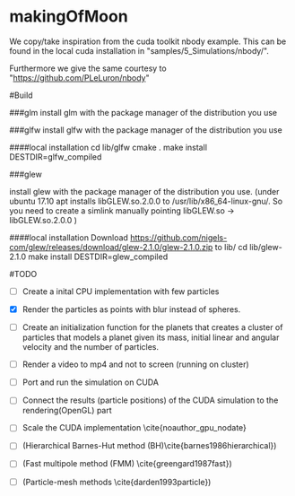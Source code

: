 # makingOfMoon

We copy/take inspiration from the cuda toolkit nbody example. This can be found in the local cuda installation in "samples/5_Simulations/nbody/".

Furthermore we give the same courtesy to "https://github.com/PLeLuron/nbody"

#Build

###glm
install glm with the package manager of the distribution you use

###glfw
install glfw with the package manager of the distribution you use

####local installation
cd lib/glfw
cmake .
make install DESTDIR=glfw_compiled

###glew

install glew with the package manager of the distribution you use.
(under ubuntu 17.10 apt installs libGLEW.so.2.0.0 to /usr/lib/x86_64-linux-gnu/.
 So you need to create a simlink manually pointing libGLEW.so -> libGLEW.so.2.0.0 )


####local installation
Download https://github.com/nigels-com/glew/releases/download/glew-2.1.0/glew-2.1.0.zip to lib/
cd lib/glew-2.1.0
make install DESTDIR=glew_compiled


#TODO

- [ ] Create a inital CPU implementation with few particles
- [x] Render the particles as points with blur instead of spheres.
- [ ] Create an initialization function for the planets that creates a cluster of particles that models a planet given its mass, initial linear and angular velocity and the number of particles.
- [ ] Render a video to mp4 and not to screen (running on cluster)
- [ ] Port and run the simulation on CUDA
- [ ] Connect the results (particle positions) of the CUDA simulation to the rendering(OpenGL) part
- [ ] Scale the CUDA implementation \cite{noauthor_gpu_nodate}

- [ ] (Hierarchical Barnes-Hut method (BH)\cite{barnes1986hierarchical})
- [ ] (Fast multipole method (FMM) \cite{greengard1987fast})
- [ ] (Particle-mesh methods \cite{darden1993particle})
